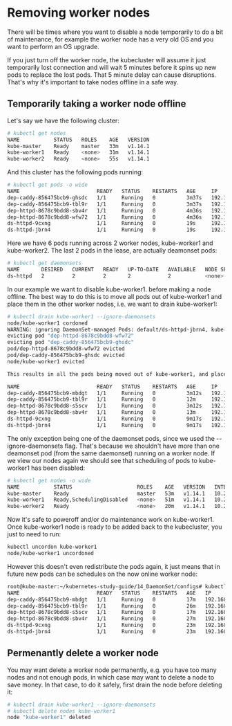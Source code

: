# Removing worker nodes

There will be times where you want to disable a node temporarily to do a bit of maintenance, for example the worker node has a very old OS and you want to perform an OS upgrade. 

If you just turn off the worker node, the kubecluster will assume it just temporarily lost connection and will wait 5 minutes before it spins up new pods to replace the lost pods. That 5 minute delay can cause disruptions. That's why it's important to take nodes offline in a safe way. 


## Temporarily taking a worker node offline

Let's say we have the following cluster:

```bash
# kubectl get nodes
NAME           STATUS   ROLES    AGE   VERSION
kube-master    Ready    master   33m   v1.14.1
kube-worker1   Ready    <none>   31m   v1.14.1
kube-worker2   Ready    <none>   55s   v1.14.1
```

And this cluster has the following pods running:

```bash
# kubectl get pods -o wide
NAME                         READY   STATUS    RESTARTS   AGE     IP            NODE           NOMINATED NODE   READINESS GATES
dep-caddy-856475bcb9-ghsdc   1/1     Running   0          3m37s   192.168.1.3   kube-worker1   <none>           <none>
dep-caddy-856475bcb9-tbl9r   1/1     Running   0          3m37s   192.168.2.3   kube-worker2   <none>           <none>
dep-httpd-8678c9bdd8-sbv4r   1/1     Running   0          4m36s   192.168.2.2   kube-worker2   <none>           <none>
dep-httpd-8678c9bdd8-wfw72   1/1     Running   0          4m36s   192.168.1.2   kube-worker1   <none>           <none>
ds-httpd-9cxng               1/1     Running   0          19s     192.168.2.4   kube-worker2   <none>           <none>
ds-httpd-jbrn4               1/1     Running   0          19s     192.168.1.4   kube-worker1   <none>           <none>
```


Here we have 6 pods running across 2 worker nodes, kube-worker1 and kube-worker2. The last 2 pods in the lease, are actually deamonset pods:

```bash
# kubectl get daemonsets
NAME       DESIRED   CURRENT   READY   UP-TO-DATE   AVAILABLE   NODE SELECTOR   AGE
ds-httpd   2         2         2       2            2           <none>          2m45s
```



In our example we want to disable kube-worker1. before making a node offline. The best way to do this is to move all pods out of kube-worker1 and place them in the other worker nodes, i.e. we want to drain kube-worker1:
 
```bash
# kubectl drain kube-worker1 --ignore-daemonsets
node/kube-worker1 cordoned
WARNING: ignoring DaemonSet-managed Pods: default/ds-httpd-jbrn4, kube-system/calico-node-4qcf7, kube-system/kube-proxy-qxb8f
evicting pod "dep-httpd-8678c9bdd8-wfw72"
evicting pod "dep-caddy-856475bcb9-ghsdc"
pod/dep-httpd-8678c9bdd8-wfw72 evicted
pod/dep-caddy-856475bcb9-ghsdc evicted
node/kube-worker1 evicted
```

```bash
This results in all the pods being moved out of kube-worker1, and placed on the remaining worker nodes, which in this case is just kube-worker2. 

NAME                         READY   STATUS    RESTARTS   AGE     IP            NODE           NOMINATED NODE   READINESS GATES
dep-caddy-856475bcb9-mbdgt   1/1     Running   0          3m12s   192.168.2.5   kube-worker2   <none>           <none>
dep-caddy-856475bcb9-tbl9r   1/1     Running   0          12m     192.168.2.3   kube-worker2   <none>           <none>
dep-httpd-8678c9bdd8-s5scv   1/1     Running   0          3m12s   192.168.2.6   kube-worker2   <none>           <none>
dep-httpd-8678c9bdd8-sbv4r   1/1     Running   0          13m     192.168.2.2   kube-worker2   <none>           <none>
ds-httpd-9cxng               1/1     Running   0          9m17s   192.168.2.4   kube-worker2   <none>           <none>
ds-httpd-jbrn4               1/1     Running   0          9m17s   192.168.1.4   kube-worker1   <none>           <none>
```


The only exception being one of the daemonset pods, since we used the --ignore-daemonsets flag. That's because we shouldn't have more than one deamonset pod (from the same daemonset) running on a worker node. If we view our nodes again we should see that scheduling of pods to kube-worker1 has been disabled:

```bash
# kubectl get nodes -o wide
NAME           STATUS                     ROLES    AGE   VERSION   INTERNAL-IP   EXTERNAL-IP   OS-IMAGE             KERNEL-VERSION      CONTAINER-RUNTIME
kube-master    Ready                      master   53m   v1.14.1   10.2.5.110    <none>        Ubuntu 16.04.5 LTS   4.4.0-131-generic   docker://18.6.1
kube-worker1   Ready,SchedulingDisabled   <none>   51m   v1.14.1   10.2.5.111    <none>        Ubuntu 16.04.5 LTS   4.4.0-131-generic   docker://18.6.1
kube-worker2   Ready                      <none>   20m   v1.14.1   10.2.5.112    <none>        Ubuntu 16.04.5 LTS   4.4.0-131-generic   docker://18.6.1
```

Now it's safe to poweroff and/or do maintenance work on kube-worker1. Once kube-worker1 node is ready to be added back to the kubecluster, you just to need to run:

```bash
kubectl uncordon kube-worker1
node/kube-worker1 uncordoned
```

However this doesn't even redistribute the pods again, it just means that in future new pods can be schedules on the now online worker node:

```bash
root@kube-master:~/kubernetes-study-guide/14_DaemonSet/configs# kubectl get pods -o wide
NAME                         READY   STATUS    RESTARTS   AGE   IP            NODE           NOMINATED NODE   READINESS GATES
dep-caddy-856475bcb9-mbdgt   1/1     Running   0          17m   192.168.2.5   kube-worker2   <none>           <none>
dep-caddy-856475bcb9-tbl9r   1/1     Running   0          26m   192.168.2.3   kube-worker2   <none>           <none>
dep-httpd-8678c9bdd8-s5scv   1/1     Running   0          17m   192.168.2.6   kube-worker2   <none>           <none>
dep-httpd-8678c9bdd8-sbv4r   1/1     Running   0          27m   192.168.2.2   kube-worker2   <none>           <none>
ds-httpd-9cxng               1/1     Running   0          23m   192.168.2.4   kube-worker2   <none>           <none>
ds-httpd-jbrn4               1/1     Running   0          23m   192.168.1.4   kube-worker1   <none>           <none>
```

## Permenantly delete a worker node

You may want delete a worker node permanently, e.g. you have too many nodes and not enough pods, in which case may want to delete a node to save money. In that case, to do it safely, first drain the node before deleting it:

```bash
# kubectl drain kube-worker1 --ignore-daemonsets
# kubectl delete nodes kube-worker1
node "kube-worker1" deleted
```





